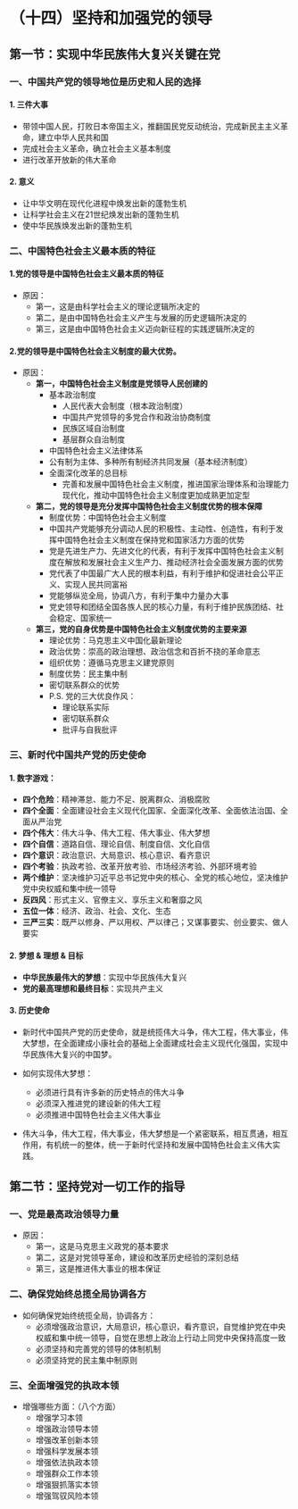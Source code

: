 # （十四）坚持和加强党的领导

## 第一节：实现中华民族伟大复兴关键在党

### 一、中国共产党的领导地位是历史和人民的选择

#### 1. 三件大事

* 带领中国人民，打败日本帝国主义，推翻国民党反动统治，完成新民主主义革命，建立中华人民共和国
* 完成社会主义革命，确立社会主义基本制度
* 进行改革开放新的伟大革命

#### 2. 意义

* 让中华文明在现代化进程中焕发出新的蓬勃生机
* 让科学社会主义在21世纪焕发出新的蓬勃生机
* 使中华民族焕发出新的蓬勃生机

### 二、中国特色社会主义最本质的特征

#### 1.党的领导是中国特色社会主义最本质的特征

* 原因：
  * 第一，这是由科学社会主义的理论逻辑所决定的
  * 第二，是由中国特色社会主义产生与发展的历史逻辑所决定的
  * 第三，这是由中国特色社会主义迈向新征程的实践逻辑所决定的

#### 2.党的领导是中国特色社会主义制度的最大优势。

* 原因：
  * **第一，中国特色社会主义制度是党领导人民创建的**
    * 基本政治制度
      * 人民代表大会制度（根本政治制度）
      * 中国共产党领导的多党合作和政治协商制度
      * 民族区域自治制度
      * 基层群众自治制度
    * 中国特色社会主义法律体系
    * 公有制为主体、多种所有制经济共同发展（基本经济制度）
    * 全面深化改革的总目标
      * 完善和发展中国特色社会主义制度，推进国家治理体系和治理能力现代化，推动中国特色社会主义制度更加成熟更加定型
  * **第二，党的领导是充分发挥中国特色社会主义制度优势的根本保障**
    * 制度优势：中国特色社会主义制度
    * 中国共产党能够充分调动人民的积极性、主动性、创造性，有利于发挥中国特色社会主义制度在保持党和国家活力方面的优势
    * 党是先进生产力、先进文化的代表，有利于发挥中国特色社会主义制度在解放和发展社会主义生产力、推动经济社会全面发展方面的优势
    * 党代表了中国最广大人民的根本利益，有利于维护和促进社会公平正义、实现人民共同富裕
    * 党能够纵览全局，协调八方，有利于集中力量办大事
    * 党史领导和团结全国各族人民的核心力量，有利于维护民族团结、社会稳定、国家统一
  * **第三，党的自身优势是中国特色社会主义制度优势的主要来源**
    * 理论优势：马克思主义中国化最新理论
    * 政治优势：崇高的政治理想、政治信念和百折不挠的革命意志
    * 组织优势：遵循马克思主义建党原则
    * 制度优势：民主集中制
    * 密切联系群众的优势
    * P.S. 党的三大优良作风：
      * 理论联系实际
      * 密切联系群众
      * 批评与自我批评

### 三、新时代中国共产党的历史使命

#### 1. 数字游戏：

* **四个危险**：精神滞怠、能力不足、脱离群众、消极腐败
* **四个全面**：全面建设社会主义现代化国家、全面深化改革、全面依法治国、全面从严治党
* **四个伟大**：伟大斗争、伟大工程、伟大事业、伟大梦想
* **四个自信**：道路自信、理论自信、制度自信、文化自信
* **四个意识**：政治意识、大局意识、核心意识、看齐意识
* **四个考验**：执政考验、改革开放考验、市场经济考验、外部环境考验
* **两个维护**：坚决维护习近平总书记党中央的核心、全党的核心地位，坚决维护党中央权威和集中统一领导
* **反四风**：形式主义、官僚主义、享乐主义和奢靡之风
* **五位一体**：经济、政治、社会、文化、生态
* **三严三实**：既严以修身、严以用权、严以律己；又谋事要实、创业要实、做人要实

#### 2. 梦想 & 理想 & 目标 

* **中华民族最伟大的梦想**：实现中华民族伟大复兴
* **党的最高理想和最终目标**：实现共产主义

#### 3. 历史使命

* 新时代中国共产党的历史使命，就是统揽伟大斗争，伟大工程，伟大事业，伟大梦想，在全面建成小康社会的基础上全面建成社会主义现代化强国，实现中华民族伟大复兴的中国梦。

* 如何实现伟大梦想：
  * 必须进行具有许多新的历史特点的伟大斗争
  * 必须深入推进党的建设新的伟大工程
  * 必须推进中国特色社会主义伟大事业

* 伟大斗争，伟大工程，伟大事业，伟大梦想是一个紧密联系，相互贯通，相互作用，有机统一的整体，统一于新时代坚持和发展中国特色社会主义伟大实践。



## 第二节：坚持党对一切工作的指导

### 一、党是最高政治领导力量

* 原因：
  * 第一，这是马克思主义政党的基本要求
  * 第二，这是对党领导革命，建设和改革历史经验的深刻总结
  * 第三，这是推进伟大事业的根本保证

### 二、确保党始终总揽全局协调各方

* 如何确保党始终统揽全局，协调各方：
  * 必须增强政治意识，大局意识，核心意识，看齐意识，自觉维护党在中央权威和集中统一领导，自觉在思想上政治上行动上同党中央保持高度一致
  * 必须坚持和完善党的领导的体制机制
  * 必须坚持党的民主集中制原则

### 三、全面增强党的执政本领

* 增强哪些方面：（八个方面）
  * 增强学习本领
  * 增强政治领导本领
  * 增强改革创新本领
  * 增强科学发展本领
  * 增强依法执政本领
  * 增强群众工作本领
  * 增强狠抓落实本领
  * 增强驾驭风险本领